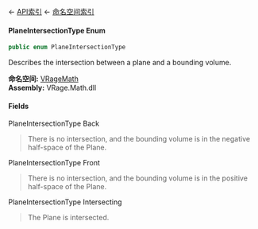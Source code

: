 ← [API索引](Api-Index) ← [命名空间索引](Namespace-Index)

#### PlaneIntersectionType Enum

```csharp
public enum PlaneIntersectionType
```

Describes the intersection between a plane and a bounding volume.

**命名空间:** [VRageMath](VRageMath)  
**Assembly:** VRage.Math.dll

#### Fields

PlaneIntersectionType Back

> There is no intersection, and the bounding volume is in the negative half-space of the Plane.

PlaneIntersectionType Front

> There is no intersection, and the bounding volume is in the positive half-space of the Plane.

PlaneIntersectionType Intersecting

> The Plane is intersected.

